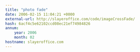 ```yaml
---
title: "photo fade"
date: 2006-02-15 11:04:21 +0000
external-url: http://slayeroffice.com/code/imageCrossFade/
hash: 6acf4c5e62102ccd08ec21ef74984826
annum:
    year: 2006
    month: 02
hostname: slayeroffice.com
---
```



